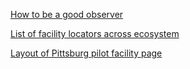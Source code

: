 [How to be a good observer](https://github.com/department-of-veterans-affairs/va.gov-team/blob/master/platform/research/during-research/howto-observer-instructions.md)

[List of facility locators across ecosystem](https://github.com/department-of-veterans-affairs/vets.gov-team/issues/1528)

[Layout of Pittsburg pilot facility page](https://github.com/department-of-veterans-affairs/va.gov-team/blob/2a8b74922c4ef2e7fa98ff2f8ee3e47ffe00967b/products/facilities/medical-centers/pittsburgh-pilot/design/design%20files/Facility-desktop-June2019.pdf)
